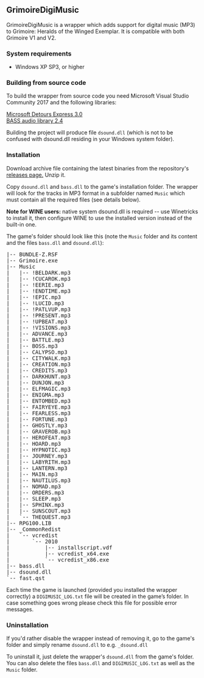 ﻿## GrimoireDigiMusic
GrimoireDigiMusic is a wrapper which adds support for digital music (MP3) to Grimoire: Heralds of the Winged Exemplar. 
It is compatible with both Grimoire V1 and V2. 

### System requirements
- Windows XP SP3, or higher

### Building from source code
To build the wrapper from source code you need Microsoft Visual Studio Community 2017 and the following libraries:

[Microsoft Detours Express 3.0](https://www.microsoft.com/en-us/download/details.aspx?id=52586)  
[BASS audio library 2.4](http://www.un4seen.com/bass.html)

Building the project will produce file `dsound.dll` (which is not to be confused with dsound.dll residing in your Windows system folder).
    
### Installation
Download archive file containing the latest binaries from the repository's [releases page.](https://github.com/Solanacean/GrimoireDigiMusicDLL/releases) Unzip it. 

Copy `dsound.dll` and `bass.dll` to the game's installation folder. The wrapper will look for the tracks in MP3 format
in a subfolder named `Music` which must contain all the required files (see details below).

**Note for WINE users:** native system dsound.dll is required -- use Winetricks to install it, then configure WINE to use the installed version instead of the built-in one.

The game's folder should look like this (note the `Music` folder and its content and the files `bass.dll` and `dsound.dll`):<br>

<pre>
|-- BUNDLE-Z.RSF
|-- Grimoire.exe
|-- Music 
|   |-- !BELDARK.mp3
|   |-- !CUCAROK.mp3
|   |-- !EERIE.mp3
|   |-- !ENDTIME.mp3
|   |-- !EPIC.mp3
|   |-- !LUCID.mp3
|   |-- !PATLVUP.mp3
|   |-- !PRESENT.mp3
|   |-- !UPBEAT.mp3
|   |-- !VISIONS.mp3
|   |-- ADVANCE.mp3
|   |-- BATTLE.mp3
|   |-- BOSS.mp3
|   |-- CALYPSO.mp3
|   |-- CITYWALK.mp3
|   |-- CREATION.mp3
|   |-- CREDITS.mp3
|   |-- DARKHUNT.mp3
|   |-- DUNJON.mp3
|   |-- ELFMAGIC.mp3
|   |-- ENIGMA.mp3
|   |-- ENTOMBED.mp3
|   |-- FAIRYEYE.mp3
|   |-- FEARLESS.mp3
|   |-- FORTUNE.mp3
|   |-- GHOSTLY.mp3
|   |-- GRAVEROB.mp3
|   |-- HEROFEAT.mp3
|   |-- HOARD.mp3
|   |-- HYPNOTIC.mp3
|   |-- JOURNEY.mp3
|   |-- LABYRITH.mp3
|   |-- LANTERN.mp3
|   |-- MAIN.mp3
|   |-- NAUTILUS.mp3
|   |-- NOMAD.mp3
|   |-- ORDERS.mp3
|   |-- SLEEP.mp3
|   |-- SPHINX.mp3
|   |-- SUNSCOUT.mp3
|   `-- THEQUEST.mp3
|-- RPG100.LIB
|-- _CommonRedist
|   `-- vcredist
|       `-- 2010
|           |-- installscript.vdf
|           |-- vcredist_x64.exe
|           `-- vcredist_x86.exe
|-- bass.dll
|-- dsound.dll
`-- fast.qst
</pre>

Each time the game is launched (provided you installed the wrapper correctly) a `DIGIMUSIC_LOG.txt` file will be created 
in the game’s folder. In case something goes wrong please check this file for possible error messages.

### Uninstallation
If you'd rather disable the wrapper instead of removing it, go to the game's folder and simply rename `dsound.dll` to e.g. `_dsound.dll` 

To uninstall it, just delete the wrapper's `dsound.dll` from the game's folder. You can also delete the files `bass.dll` and 
`DIGIMUSIC_LOG.txt` as well as the `Music` folder.
